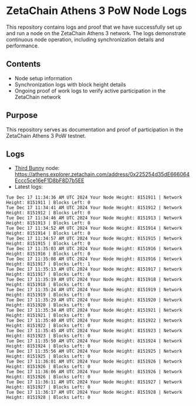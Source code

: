 # ZetaChain Athens 3 PoW Node Logs
This repository contains logs and proof that we have successfully set up and run a node on the ZetaChain Athens 3 network. The logs demonstrate continuous node operation, including synchronization details and performance.

## Contents
- Node setup information
- Synchronization logs with block height details
- Ongoing proof of work logs to verify active participation in the ZetaChain network

## Purpose
This repository serves as documentation and proof of participation in the ZetaChain Athens 3 PoW testnet.

## Logs

- [Third Bunny](https://thirdbunny.xyz/) node: https://athens.explorer.zetachain.com/address/0x225254d35dE666064Eccc5ce16eF1D8bF8D7b5EE
- Latest logs:
```
Tue Dec 17 11:34:36 AM UTC 2024 Your Node Height: 8151911 | Network Height: 8151911 | Blocks Left: 0
Tue Dec 17 11:34:41 AM UTC 2024 Your Node Height: 8151912 | Network Height: 8151912 | Blocks Left: 0
Tue Dec 17 11:34:46 AM UTC 2024 Your Node Height: 8151913 | Network Height: 8151913 | Blocks Left: 0
Tue Dec 17 11:34:52 AM UTC 2024 Your Node Height: 8151914 | Network Height: 8151914 | Blocks Left: 0
Tue Dec 17 11:34:57 AM UTC 2024 Your Node Height: 8151915 | Network Height: 8151915 | Blocks Left: 0
Tue Dec 17 11:35:03 AM UTC 2024 Your Node Height: 8151916 | Network Height: 8151916 | Blocks Left: 0
Tue Dec 17 11:35:08 AM UTC 2024 Your Node Height: 8151916 | Network Height: 8151917 | Blocks Left: 1
Tue Dec 17 11:35:13 AM UTC 2024 Your Node Height: 8151917 | Network Height: 8151917 | Blocks Left: 0
Tue Dec 17 11:35:19 AM UTC 2024 Your Node Height: 8151918 | Network Height: 8151918 | Blocks Left: 0
Tue Dec 17 11:35:24 AM UTC 2024 Your Node Height: 8151919 | Network Height: 8151919 | Blocks Left: 0
Tue Dec 17 11:35:29 AM UTC 2024 Your Node Height: 8151920 | Network Height: 8151920 | Blocks Left: 0
Tue Dec 17 11:35:34 AM UTC 2024 Your Node Height: 8151921 | Network Height: 8151921 | Blocks Left: 0
Tue Dec 17 11:35:40 AM UTC 2024 Your Node Height: 8151922 | Network Height: 8151922 | Blocks Left: 0
Tue Dec 17 11:35:45 AM UTC 2024 Your Node Height: 8151923 | Network Height: 8151923 | Blocks Left: 0
Tue Dec 17 11:35:50 AM UTC 2024 Your Node Height: 8151924 | Network Height: 8151924 | Blocks Left: 0
Tue Dec 17 11:35:56 AM UTC 2024 Your Node Height: 8151925 | Network Height: 8151925 | Blocks Left: 0
Tue Dec 17 11:36:01 AM UTC 2024 Your Node Height: 8151926 | Network Height: 8151926 | Blocks Left: 0
Tue Dec 17 11:36:06 AM UTC 2024 Your Node Height: 8151926 | Network Height: 8151926 | Blocks Left: 0
Tue Dec 17 11:36:11 AM UTC 2024 Your Node Height: 8151927 | Network Height: 8151927 | Blocks Left: 0
Tue Dec 17 11:36:17 AM UTC 2024 Your Node Height: 8151928 | Network Height: 8151928 | Blocks Left: 0
```
